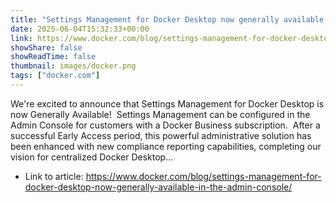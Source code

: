 ```yaml
---
title: "Settings Management for Docker Desktop now generally available in the Admin Console"
date: 2025-06-04T15:32:33+00:00
link: https://www.docker.com/blog/settings-management-for-docker-desktop-now-generally-available-in-the-admin-console/
showShare: false
showReadTime: false
thumbnail: images/docker.png
tags: ["docker.com"]
---
```

We're excited to announce that Settings Management for Docker Desktop is now Generally Available!  Settings Management can be configured in the Admin Console for customers with a Docker Business subscription.  After a successful Early Access period, this powerful administrative solution has been enhanced with new compliance reporting capabilities, completing our vision for centralized Docker Desktop...

- Link to article: https://www.docker.com/blog/settings-management-for-docker-desktop-now-generally-available-in-the-admin-console/